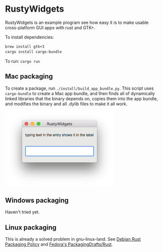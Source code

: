 # RustyWidgets

RustyWidgets is an example program see how easy it is to make usable
cross-platform GUI apps with rust and GTK+.

To install dependencies:

```sh
brew install gtk+3
cargo install cargo-bundle
```

To run: `cargo run`

## Mac packaging

To create a package, run `./install/build_app_bundle.py`. This script uses
`cargo-bundle` to create a Mac app bundle, and then finds all of dynamically
linked libraries that the binary depends on, copies them into the app bundle,
and modifies the binary and all .dylib files to make it all work.

![Screenshot](./screenshots/screenshot-mac.png)

## Windows packaging

Haven't tried yet.

## Linux packaging

This is already a solved problem in gnu-linux-land. See [Debian Rust Packaging
Policy](https://wiki.debian.org/Teams/RustPackaging/Policy) and [Fedora's
PackagingDrafts/Rust](https://fedoraproject.org/wiki/PackagingDrafts/Rust).
